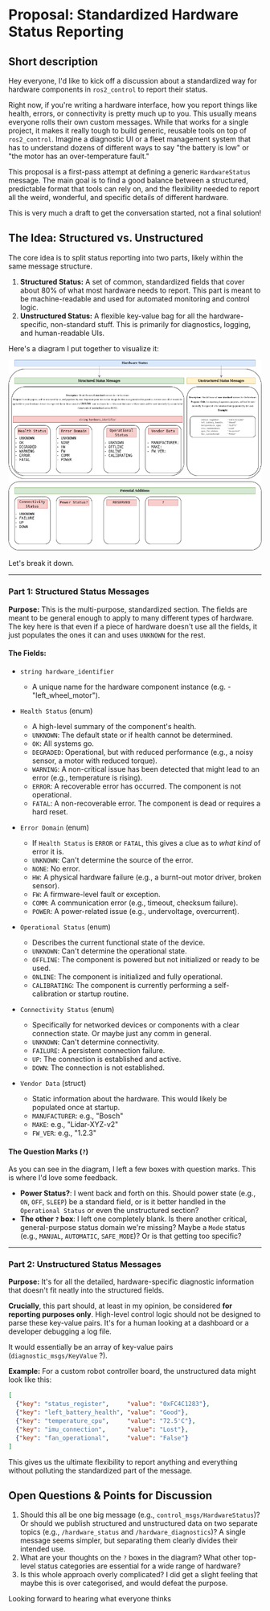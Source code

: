# Proposal: Standardized Hardware Status Reporting

## Short description

Hey everyone, I'd like to kick off a discussion about a standardized way for hardware components in `ros2_control` to report their status.

Right now, if you're writing a hardware interface, how you report things like health, errors, or connectivity is pretty much up to you. This usually means everyone rolls their own custom messages. While that works for a single project, it makes it really tough to build generic, reusable tools on top of `ros2_control`. Imagine a diagnostic UI or a fleet management system that has to understand dozens of different ways to say "the battery is low" or "the motor has an over-temperature fault."

This proposal is a first-pass attempt at defining a generic `HardwareStatus` message. The main goal is to find a good balance between a structured, predictable format that tools can rely on, and the flexibility needed to report all the weird, wonderful, and specific details of different hardware.

This is very much a draft to get the conversation started, not a final solution!

## The Idea: Structured vs. Unstructured

The core idea is to split status reporting into two parts, likely within the same message structure.

1.  **Structured Status:** A set of common, standardized fields that cover about 80% of what most hardware needs to report. This part is meant to be machine-readable and used for automated monitoring and control logic.
2.  **Unstructured Status:** A flexible key-value bag for all the hardware-specific, non-standard stuff. This is primarily for diagnostics, logging, and human-readable UIs.

Here's a diagram I put together to visualize it:

![hardware_status](images/hardware_status.png)

Let's break it down.

---

### Part 1: Structured Status Messages

**Purpose:** This is the multi-purpose, standardized section. The fields are meant to be general enough to apply to many different types of hardware. The key here is that even if a piece of hardware doesn't use all the fields, it just populates the ones it can and uses `UNKNOWN` for the rest.

#### The Fields:

*   `string hardware_identifier`
    *   A unique name for the hardware component instance (e.g. - "left_wheel_motor").

*   `Health Status` (enum)
    *   A high-level summary of the component's health.
    *   `UNKNOWN`: The default state or if health cannot be determined.
    *   `OK`: All systems go.
    *   `DEGRADED`: Operational, but with reduced performance (e.g., a noisy sensor, a motor with reduced torque).
    *   `WARNING`: A non-critical issue has been detected that might lead to an error (e.g., temperature is rising).
    *   `ERROR`: A recoverable error has occurred. The component is not operational.
    *   `FATAL`: A non-recoverable error. The component is dead or requires a hard reset.

*   `Error Domain` (enum)
    *   If `Health Status` is `ERROR` or `FATAL`, this gives a clue as to *what kind* of error it is.
    *   `UNKNOWN`: Can't determine the source of the error.
    *   `NONE`: No error.
    *   `HW`: A physical hardware failure (e.g., a burnt-out motor driver, broken sensor).
    *   `FW`: A firmware-level fault or exception.
    *   `COMM`: A communication error (e.g., timeout, checksum failure).
    *   `POWER`: A power-related issue (e.g., undervoltage, overcurrent).

*   `Operational Status` (enum)
    *   Describes the current functional state of the device.
    *   `UNKNOWN`: Can't determine the operational state.
    *   `OFFLINE`: The component is powered but not initialized or ready to be used.
    *   `ONLINE`: The component is initialized and fully operational.
    *   `CALIBRATING`: The component is currently performing a self-calibration or startup routine.

*   `Connectivity Status` (enum)
    *   Specifically for networked devices or components with a clear connection state. Or maybe just any comm in general.
    *   `UNKNOWN`: Can't determine connectivity.
    *   `FAILURE`: A persistent connection failure.
    *   `UP`: The connection is established and active.
    *   `DOWN`: The connection is not established.

*   `Vendor Data` (struct)
    *   Static information about the hardware. This would likely be populated once at startup.
    *   `MANUFACTURER`: e.g., "Bosch"
    *   `MAKE`: e.g., "Lidar-XYZ-v2"
    *   `FW_VER`: e.g., "1.2.3"

#### The Question Marks (`?`)

As you can see in the diagram, I left a few boxes with question marks. This is where I'd love some feedback.

*   **Power Status?**: I went back and forth on this. Should power state (e.g., `ON`, `OFF`, `SLEEP`) be a standard field, or is it better handled in the `Operational Status` or even the unstructured section?
*   **The other `?` box**: I left one completely blank. Is there another critical, general-purpose status domain we're missing? Maybe a `Mode` status (e.g., `MANUAL`, `AUTOMATIC`, `SAFE_MODE`)? Or is that getting too specific?
---

### Part 2: Unstructured Status Messages

**Purpose:** It's for all the detailed, hardware-specific diagnostic information that doesn't fit neatly into the structured fields.

**Crucially**, this part should, at least in my opinion, be considered **for reporting purposes only**. High-level control logic should not be designed to parse these key-value pairs. It's for a human looking at a dashboard or a developer debugging a log file.

It would essentially be an array of key-value pairs (`diagnostic_msgs/KeyValue` ?).

**Example:**
For a custom robot controller board, the unstructured data might look like this:

```json
[
  {"key": "status_register",     "value": "0xFC4C1283"},
  {"key": "left_battery_health", "value": "Good"},
  {"key": "temperature_cpu",     "value": "72.5'C"},
  {"key": "imu_connection",      "value": "Lost"},
  {"key": "fan_operational",     "value": "False"}
]
```
This gives us the ultimate flexibility to report anything and everything without polluting the standardized part of the message.

## Open Questions & Points for Discussion

1.  Should this all be one big message (e.g., `control_msgs/HardwareStatus`)? Or should we publish structured and unstructured data on two separate topics (e.g., `/hardware_status` and `/hardware_diagnostics`)? A single message seems simpler, but separating them clearly divides their intended use.
2.  What are your thoughts on the `?` boxes in the diagram? What other top-level status categories are essential for a wide range of hardware?
3.  Is this whole approach overly complicated? I did get a slight feeling that maybe this is over categorised, and would defeat the purpose.

Looking forward to hearing what everyone thinks
